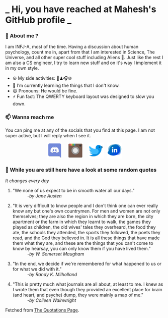 # **_ Hi, you have reached at Mahesh's GitHub profile _**
### 🌸 About me ?
I am INFJ-A, most of the time. Having a discussion about human psychology, count me in, apart from that I am interested in Science, The Universe, and all other super cool stuff including Aliens 🤫. Just like the rest I am also a CS engineer, I try to learn new stuff and on it's way I implement it in my own style. 
- ☮ My side activities: 🎨♟🎧🌐
- 🌱 I’m currently learning the things that I don't know.
- 😄 Pronouns: He would be fine.
- ⚡ Fun fact: The QWERTY keyboard layout was designed to slow you down.

### 📫 Wanna reach me
You can ping me at any of the socials that you find at this page. I am not super active, but I will reply when I see it.
<p align="center">
<a href="https://discordapp.com/users/733328856957714472"><img src="./Assets/Papirus-Team-Papirus-Apps-Discord.svg" height="50px" width="50px" ></a>&nbsp; &nbsp;  
<a href ="https://instagram.com/obl1v_on"><img src="./Assets/Papirus-Team-Papirus-Apps-Instagram.svg" height="50px" width="50px" ></a>&nbsp;  &nbsp; 
<a href ="https://twitter.com/MaheshN2000"><img src="./Assets/Papirus-Team-Papirus-Apps-Twitter.svg" height ="50px" width="50px" ></a>&nbsp;
<a href ="https://linkedin.com/in/mahesh2000"><img src="./Assets/in.png" height ="50px" width="50px" ></a>

</p>



### 🔰 While you are still here have a look at some random quotes
*It changes every day*

<!-- BLOG-POST-LIST:START -->
 1.  "We none of us expect to be in smooth water all our days." <br> &emsp;&emsp;&emsp; <i>-by Jane Austen</i> 

 2.  "It is very difficult to know people and I don't think one can ever really know any but one's own countrymen. For men and women are not only themselves; they are also the region in which they are born, the city apartment or the farm in which they learnt to walk, the games they played as children, the old wives' tales they overheard, the food they ate, the schools they attended, the sports they followed, the poets they read, and the God they believed in. It is all these things that have made them what they are, and these are the things that you can't come to know by hearsay, you can only know them if you have lived them." <br> &emsp;&emsp;&emsp; <i>-by W. Somerset Maugham</i> 

 3.  "In the end, we decide if we're remembered for what happened to us or for what we did with it." <br> &emsp;&emsp;&emsp; <i>-by Randy K. Milholland</i> 

 4.  "This is pretty much what journals are all about, at least to me. I knew as I wrote them that even though they provided an excellent place for brain (and heart, and psyche) dump, they were mainly a map of me." <br> &emsp;&emsp;&emsp; <i>-by Colleen Wainwright</i> 
<!-- BLOG-POST-LIST:END -->
Fetched from <a href="http://www.quotationspage.com/data/mqotd.rss"> The Quotations Page</a>.
<!-- The above quotes are fetched from " http://www.quotationspage.com/data/mqotd.rss " and the github action used was gautamkrishnar/blog-post-workflow@master -->
